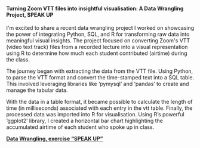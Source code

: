 #### Turning Zoom VTT files into insightful visualisation: A Data Wrangling Project, SPEAK UP

I'm excited to share a recent data wrangling project I worked on showcasing the power of integrating Python, SQL, and R for transforming raw data into meaningful visual insights. The project focused on converting Zoom's VTT (video text track) files from a recorded lecture into a visual representation using R to determine how much each student contributed (airtime) during the class.

The journey began with extracting the data from the VTT file. Using Python, to parse the VTT format and convert the time-stamped text into a SQL table. This involved leveraging libraries like ‘pymysql’ and ‘pandas’ to create and manage the tabular data.

With the data in a table format, it became possible to calculate the length of time (in milliseconds) associated with each entry in the vtt table. Finally, the processed data was imported into R for visualisation. Using R’s powerful ‘ggplot2’ library, I created a horizontal bar chart highlighting the accumulated airtime of each student who spoke up in class.

<a  style="font-weight:bold" href="https://KenYeoKP.github.io/mystuff/3-Data-Wrangling/">Data Wrangling, exercise “SPEAK UP”</a>
